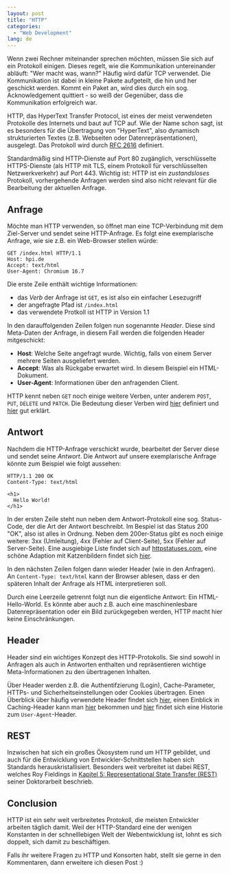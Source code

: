 ```yaml
---
layout: post
title: "HTTP"
categories:
  - "Web Development"
lang: de
---
```


Wenn zwei Rechner miteinander sprechen möchten, müssen Sie sich auf ein Protokoll einigen.
Dieses regelt, wie die Kommunikation untereinander abläuft: "Wer macht was, wann?"
Häufig wird dafür TCP verwendet.
Die Kommunikation ist dabei in kleine Pakete aufgeteilt, die hin und her geschickt werden.
Kommt ein Paket an, wird dies durch ein sog. Acknowledgement quittiert - so weiß der Gegenüber,
dass die Kommunikation erfolgreich war.

HTTP, das HyperText Transfer Protocol, ist eines der meist verwendeten Protokolle des Internets und baut auf TCP auf.
Wie der Name schon sagt, ist es besonders für die Übertragung von "HyperText", also dynamisch strukturierten Textes (z.B. Webseiten oder Datenrepräsentationen), ausgelegt.
Das Protokoll wird durch [RFC 2616](https://tools.ietf.org/html/rfc2616) definiert.

<!--more-->

Standardmäßig sind HTTP-Dienste auf Port 80 zugänglich, verschlüsselte HTTPS-Dienste (als HTTP mit TLS, einem Protokoll für verschlüsselten Netzwerkverkehr) auf Port 443.
Wichtig ist: HTTP ist ein *zustandsloses* Protokoll, vorhergehende Anfragen werden sind also nicht relevant für die Bearbeitung der aktuellen Anfrage.

## Anfrage

Möchte man HTTP verwenden, so öffnet man eine TCP-Verbindung mit dem Ziel-Server und sendet seine HTTP-Anfrage.
Es folgt eine exemplarische Anfrage, wie sie z.B. ein Web-Browser stellen würde:

```http
GET /index.html HTTP/1.1
Host: hpi.de
Accept: text/html
User-Agent: Chromium 16.7
```

Die erste Zeile enthält wichtige Informationen:

- das *Verb* der Anfrage ist `GET`, es ist also ein einfacher Lesezugriff
- der angefragte Pfad ist `/index.html`
- das verwendete Protkoll ist HTTP in Version 1.1

In den darauffolgenden Zeilen folgen nun sogenannte *Header*.
Diese sind Meta-Daten der Anfrage, in diesem Fall werden die folgenden Header mitgeschickt:

- **Host**: Welche Seite angefragt wurde. Wichtig, falls von einem Server mehrere Seiten ausgeliefert werden.
- **Accept**: Was als Rückgabe erwartet wird. In diesem Beispiel ein HTML-Dokument.
- **User-Agent**: Informationen über den anfragenden Client.

HTTP kennt neben `GET` noch einige weitere Verben, unter anderem `POST`, `PUT`, `DELETE` und `PATCH`.
Die Bedeutung dieser Verben wird [hier](https://tools.ietf.org/html/rfc2616#section-9) definiert und [hier](https://developer.mozilla.org/en-US/docs/Web/HTTP/Methods) gut erklärt.

## Antwort

Nachdem die HTTP-Anfrage verschickt wurde, bearbeitet der Server diese und sendet seine *Antwort*.
Die Antwort auf unsere exemplarische Anfrage könnte zum Beispiel wie folgt aussehen:

```http
HTTP/1.1 200 OK
Content-Type: text/html

<h1>
  Hello World!
</h1>
```

In der ersten Zeile steht nun neben dem Antwort-Protokoll eine sog. Status-Code,
der die Art der Antwort beschreibt.
Im Bespiel ist das Status 200 "OK", also ist alles in Ordnung.
Neben dem 200er-Status gibt es noch einige weitere: 3xx (Umleitung), 4xx (Fehler auf Client-Seite), 5xx (Fehler auf Server-Seite).
Eine ausgiebige Liste findet sich auf [httpstatuses.com](https://httpstatuses.com), eine schöne Adaption mit Katzenbildern findet sich [hier](https://www.flickr.com/photos/girliemac/sets/72157628409467125).

In den nächsten Zeilen folgen dann wieder Header (wie in den Anfragen).
An `Content-Type: text/html` kann der Browser ablesen, dass er den späteren Inhalt der Anfrage als HTML interpretieren soll.

Durch eine Leerzeile getrennt folgt nun die eigentliche Antwort: Ein HTML-Hello-World.
Es könnte aber auch z.B. auch eine maschinenlesbare Datenrepräsentation oder ein Bild zurückgegeben werden, HTTP macht hier keine Einschränkungen.

## Header

Header sind ein wichtiges Konzept des HTTP-Protokolls.
Sie sind sowohl in Anfragen als auch in Antworten enthalten und repräsentieren wichtige Meta-Informationen zu den übertragenen Inhalten.

Über Header werden z.B. die Authentifzierung (Login), Cache-Parameter, HTTPs- und Sicherheitseinstellungen oder Cookies übertragen.
Einen Überblick über häufig verwendete Header findet sich [hier](https://developer.mozilla.org/en-US/docs/Web/HTTP/Headers), einen Einblick in Caching-Header kann man [hier](https://www.keycdn.com/blog/http-cache-headers) bekommen und [hier](https://webaim.org/blog/user-agent-string-history/) findet sich eine Historie zum `User-Agent`-Header.

## REST

Inzwischen hat sich ein großes Ökosystem rund um HTTP gebildet,
und auch für die Entwicklung von Entwickler-Schnittstellen haben sich Standards herauskristallisiert.
Besonders weit verbreitet ist dabei REST, welches Roy Fieldings in [Kapitel 5: Representational State Transfer (REST)](https://www.ics.uci.edu/~fielding/pubs/dissertation/rest_arch_style.htm) seiner Doktorarbeit beschrieb.

## Conclusion

HTTP ist ein sehr weit verbreitetes Protokoll, die meisten Entwickler arbeiten täglich damit.
Weil der HTTP-Standard eine der wenigen Konstanten in der schnelllebigen Welt der Webentwicklung ist,
lohnt es sich doppelt, sich damit zu beschäftigen.

Falls ihr weitere Fragen zu HTTP und Konsorten habt, stellt sie gerne in den Kommentaren, dann erweitere ich diesen Post :)